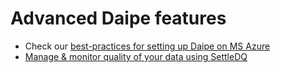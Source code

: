 # Advanced Daipe features

* Check our [best-practices for setting up Daipe on MS Azure](azure-setup-overview.md)
* [Manage & monitor quality of your data using SettleDQ](azure-setup-overview.md)
